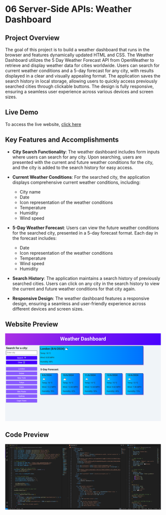 # 06 Server-Side APIs: Weather Dashboard

## Project Overview

The goal of this project is to build a weather dashboard that runs in the browser and features dynamically updated HTML and CSS. The Weather Dashboard utilizes the 5 Day Weather Forecast API from OpenWeather to retrieve and display weather data for cities worldwide. Users can search for current weather conditions and a 5-day forecast for any city, with results displayed in a clear and visually appealing format. The application saves the search history in local storage, allowing users to quickly access previously searched cities through clickable buttons. The design is fully responsive, ensuring a seamless user experience across various devices and screen sizes.

## Live Demo

To access the live website, <a href="">click here</a>

## Key Features and Accomplishments

- **City Search Functionality**: The weather dashboard includes form inputs where users can search for any city. Upon searching, users are presented with the current and future weather conditions for the city, and the city is added to the search history for easy access.
- **Current Weather Conditions**: For the searched city, the application displays comprehensive current weather conditions, including:

  - City name
  - Date
  - Icon representation of the weather conditions
  - Temperature
  - Humidity
  - Wind speed

- **5-Day Weather Forecast**: Users can view the future weather conditions for the searched city, presented in a 5-day forecast format. Each day in the forecast includes:

  - Date
  - Icon representation of the weather conditions
  - Temperature
  - Wind speed
  - Humidity

- **Search History**: The application maintains a search history of previously searched cities. Users can click on any city in the search history to view the current and future weather conditions for that city again.

- **Responsive Design**: The weather dashboard features a responsive design, ensuring a seamless and user-friendly experience across different devices and screen sizes.

## Website Preview

![website preview snippet](./assets/screenshots/website-screenshot.png)

## Code Preview

![code preview snippet](./assets/screenshots/code-screenshot.png)
